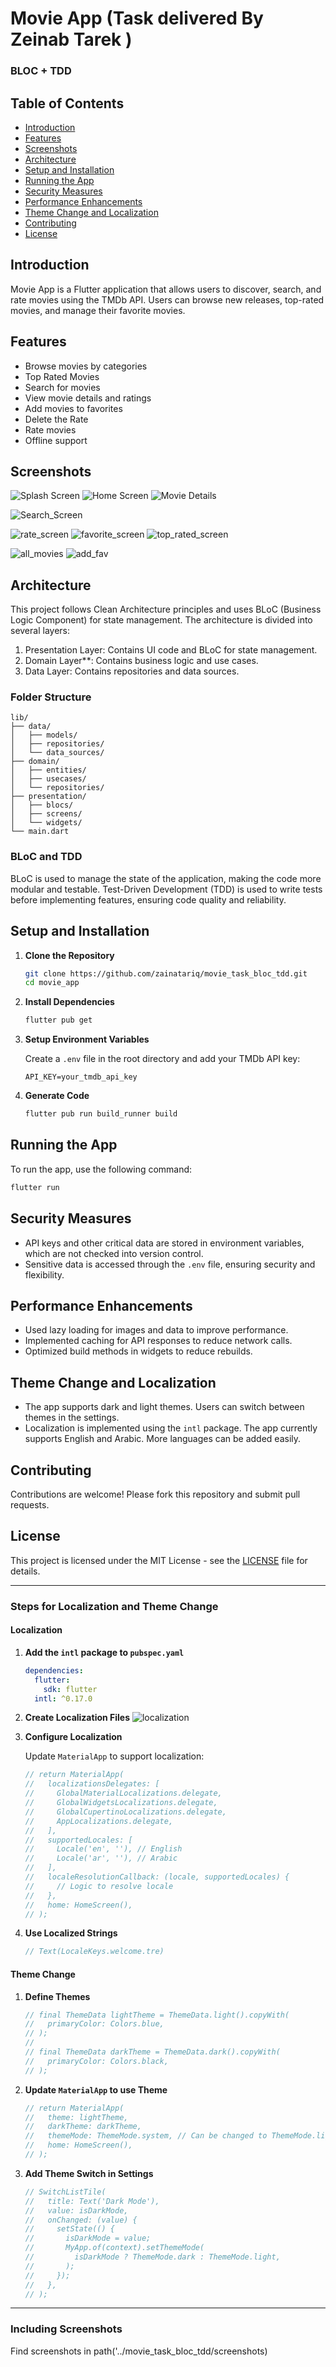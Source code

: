 
# Movie App (Task delivered By Zeinab Tarek )

### BLOC + TDD ###

## Table of Contents

- [Introduction](#introduction)
- [Features](#features)
- [Screenshots](#screenshots)
- [Architecture](#architecture)
- [Setup and Installation](#setup-and-installation)
- [Running the App](#running-the-app)
- [Security Measures](#security-measures)
- [Performance Enhancements](#performance-enhancements)
- [Theme Change and Localization](#theme-change-and-localization)
- [Contributing](#contributing)
- [License](#license)

## Introduction
 
Movie App is a Flutter application that allows users to discover, search, and rate movies using the TMDb API. Users can browse new releases, top-rated movies, and manage their favorite movies.

## Features

- Browse movies by categories
- Top Rated Movies
- Search for movies
- View movie details and ratings
- Add movies to favorites
- Delete the Rate
- Rate movies
- Offline support

## Screenshots

![Splash Screen](./screenshots/splash_screen.png)
![Home Screen](./screenshots/home_screen.png)
![Movie Details](./screenshots/movie_details.png)

![Search_Screen](./screenshots/search_screen.png)

![rate_screen](./screenshots/rate_screen.png)
![favorite_screen](./screenshots/favorite_screen.png)
![top_rated_screen](./screenshots/top_rated_screen.png)

![all_movies](./screenshots/all_movies.png)
![add_fav](./screenshots/add_fav.png)
 
## Architecture

This project follows Clean Architecture principles and uses BLoC (Business Logic Component) for state management. The architecture is divided into several layers:

1. Presentation Layer: Contains UI code and BLoC for state management.
2. Domain Layer**: Contains business logic and use cases.
3. Data Layer: Contains repositories and data sources.

### Folder Structure

``` i added this arch as a schema for bersonal use(Zeinab )
lib/
├── data/
│   ├── models/
│   ├── repositories/
│   └── data_sources/
├── domain/
│   ├── entities/
│   ├── usecases/
│   └── repositories/
├── presentation/
│   ├── blocs/
│   ├── screens/
│   └── widgets/
└── main.dart
```

### BLoC and TDD

BLoC is used to manage the state of the application, making the code more modular and testable. Test-Driven Development (TDD) is used to write tests before implementing features, ensuring code quality and reliability.

## Setup and Installation

1. **Clone the Repository**

    ```bash
    git clone https://github.com/zainatariq/movie_task_bloc_tdd.git
    cd movie_app
    ```

2. **Install Dependencies**

    ```bash
    flutter pub get
    ```

3. **Setup Environment Variables**

    Create a `.env` file in the root directory and add your TMDb API key:

    ```
    API_KEY=your_tmdb_api_key
    ```

4. **Generate Code**

    ```bash
    flutter pub run build_runner build
    ```

## Running the App

To run the app, use the following command:

```bash
flutter run
```

## Security Measures

- API keys and other critical data are stored in environment variables, which are not checked into version control.
- Sensitive data is accessed through the `.env` file, ensuring security and flexibility.

## Performance Enhancements

- Used lazy loading for images and data to improve performance.
- Implemented caching for API responses to reduce network calls.
- Optimized build methods in widgets to reduce rebuilds.

## Theme Change and Localization

- The app supports dark and light themes. Users can switch between themes in the settings.
- Localization is implemented using the `intl` package. The app currently supports English and Arabic. More languages can be added easily.

## Contributing

Contributions are welcome! Please fork this repository and submit pull requests.

## License

This project is licensed under the MIT License - see the [LICENSE](LICENSE) file for details.

---

### Steps for Localization and Theme Change

#### Localization

1. **Add the `intl` package to `pubspec.yaml`**

    ```yaml
    dependencies:
      flutter:
        sdk: flutter
      intl: ^0.17.0
    ```

2. **Create Localization Files**
   ![localization](./movie_task_bloc_tdd/lib/localization)

 

3. **Configure Localization**

    Update `MaterialApp` to support localization:

    ```dart
    // return MaterialApp(
    //   localizationsDelegates: [
    //     GlobalMaterialLocalizations.delegate,
    //     GlobalWidgetsLocalizations.delegate,
    //     GlobalCupertinoLocalizations.delegate,
    //     AppLocalizations.delegate,
    //   ],
    //   supportedLocales: [
    //     Locale('en', ''), // English
    //     Locale('ar', ''), // Arabic
    //   ],
    //   localeResolutionCallback: (locale, supportedLocales) {
    //     // Logic to resolve locale
    //   },
    //   home: HomeScreen(),
    // );
    ```

4. **Use Localized Strings**

    ```dart
    // Text(LocaleKeys.welcome.tre)
    ```

#### Theme Change

1. **Define Themes**

    ```dart
    // final ThemeData lightTheme = ThemeData.light().copyWith(
    //   primaryColor: Colors.blue,
    // );
    //
    // final ThemeData darkTheme = ThemeData.dark().copyWith(
    //   primaryColor: Colors.black,
    // );
    ```

2. **Update `MaterialApp` to use Theme**

    ```dart
    // return MaterialApp(
    //   theme: lightTheme,
    //   darkTheme: darkTheme,
    //   themeMode: ThemeMode.system, // Can be changed to ThemeMode.light or ThemeMode.dark
    //   home: HomeScreen(),
    // );
    ```

3. **Add Theme Switch in Settings**

    ```dart
    // SwitchListTile(
    //   title: Text('Dark Mode'),
    //   value: isDarkMode,
    //   onChanged: (value) {
    //     setState(() {
    //       isDarkMode = value;
    //       MyApp.of(context).setThemeMode(
    //         isDarkMode ? ThemeMode.dark : ThemeMode.light,
    //       );
    //     });
    //   },
    // );
    ```

---

### Including Screenshots
Find screenshots in path('../movie_task_bloc_tdd/screenshots)